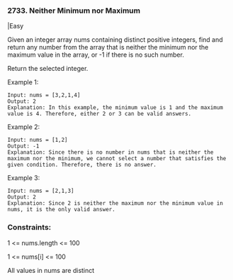 ### 2733. Neither Minimum nor Maximum
|Easy

Given an integer array nums containing distinct positive integers, find and return any number from the array that is neither the minimum nor the maximum value in the array, or -1 if there is no such number.

Return the selected integer.

 

Example 1:
```
Input: nums = [3,2,1,4]
Output: 2
Explanation: In this example, the minimum value is 1 and the maximum value is 4. Therefore, either 2 or 3 can be valid answers.
```
Example 2:
```
Input: nums = [1,2]
Output: -1
Explanation: Since there is no number in nums that is neither the maximum nor the minimum, we cannot select a number that satisfies the given condition. Therefore, there is no answer.
```
Example 3:
```
Input: nums = [2,1,3]
Output: 2
Explanation: Since 2 is neither the maximum nor the minimum value in nums, it is the only valid answer. 
```

### Constraints:

1 <= nums.length <= 100

1 <= nums[i] <= 100

All values in nums are distinct